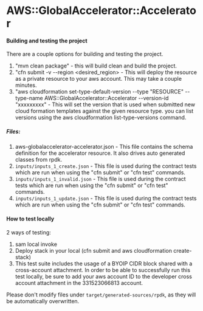 # AWS::GlobalAccelerator::Accelerator

#### Building and testing the project
There are a couple options for building and testing the project.

1. "mvn clean package" - this will build clean and build the project.
2. "cfn submit -v --region <desired_region> - This will deploy the resource as a private resource to your aws account.  This may take a couple minutes.
3. "aws cloudformation set-type-default-version --type "RESOURCE" --type-name AWS::GlobalAccelerator::Accelerator --version-id "xxxxxxxxx" - This will set the version that is used when submitted new cloud formation templates against the given resource type.  you can list versions using the aws cloudformation list-type-versions command.

##### Files:

1. aws-globalaccelerator-accelerator.json - This file contains the schema definition for the accelerator resource.  It also drives auto generated classes from rpdk.
2. `inputs/inputs_1_create.json` - This file is used during the contract tests which are run when using the "cfn submit" or "cfn test" commands.
3. `inputs/inputs_1_invalid.json` - This file is used during the contract tests which are run when using the "cfn submit" or "cfn test" commands.
4. `inputs/inputs_1_update.json` - This file is used during the contract tests which are run when using the "cfn submit" or "cfn test" commands.

#### How to test locally
2 ways of testing:
1. sam local invoke
2. Deploy stack in your local (cfn submit and aws cloudformation create-stack)
3. This test suite includes the usage of a BYOIP CIDR block shared with a cross-account attachment. In order to be able to successfully run this test locally, be sure to add your aws account ID to the developer cross account attachment in the 331523066813 account.

Please don't modify files under `target/generated-sources/rpdk`, as they will be
automatically overwritten.
